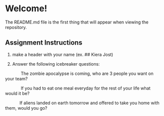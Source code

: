 # Welcome!

The README.md file is the first thing that will appear when viewing the repository.

## Assignment Instructions 

1. make a header with your name (ex. ## Kiera Jost)

2. Answer the following icebreaker questions: 

&nbsp;&nbsp;&nbsp;&nbsp;&nbsp;&nbsp;&nbsp;&nbsp;&nbsp;&nbsp;&nbsp;&nbsp; The zombie apocalypse is coming, who are 3 people you want on your team?

&nbsp;&nbsp;&nbsp;&nbsp;&nbsp;&nbsp;&nbsp;&nbsp;&nbsp;&nbsp;&nbsp;&nbsp; If you had to eat one meal everyday for the rest of your life what would it be?

&nbsp;&nbsp;&nbsp;&nbsp;&nbsp;&nbsp;&nbsp;&nbsp;&nbsp;&nbsp;&nbsp;&nbsp;If aliens landed on earth tomorrow and offered to take you home with them, would you go?



